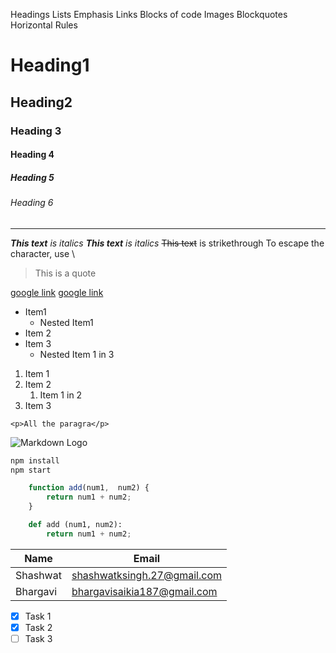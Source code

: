 Headings
Lists
Emphasis
Links
Blocks of code
Images
Blockquotes
Horizontal Rules
<!--Headings -->
# Heading1
## Heading2
### Heading 3
#### Heading 4
##### Heading 5
###### Heading 6
<!-- Horizontal Rule -->
---
<!-- Italics -->
***This text** is italics*
___This text__ is italics_
~~This text~~ is strikethrough
To escape the character, use \
<!-- Blockquote  -->
>This is a quote
<!-- Links  -->
[google link](https://www.google.com/)
[google link](https://www.google.com/ "Google")
<!-- Unordered lists  -->
* Item1
    * Nested Item1
* Item 2
* Item 3
  * Nested Item 1 in 3
<!-- Ordered lists  -->
1. Item 1
2. Item 2
   1. Item 1 in 2
3. Item 3

<!-- Inline Code Block  -->
`<p>All the paragra</p>`

<!-- Inline Code Block  -->
![Markdown Logo](https://markdown.here.com/img/icon256.png)

<!-- Github markdown  -->
<!-- Code Blocks  -->
```bash
npm install 
npm start
```
```javascript
    function add(num1,  num2) {
        return num1 + num2;
    }
```
```python
    def add (num1, num2):
        return num1 + num2;
```
<!-- Tables -->
| Name     | Email                       |
| ---      | ---                         |
| Shashwat | shashwatksingh.27@gmail.com |
| Bhargavi | bhargavisaikia187@gmail.com |
<!-- Task Lists -->
* [x] Task 1
* [x] Task 2
* [ ] Task 3
